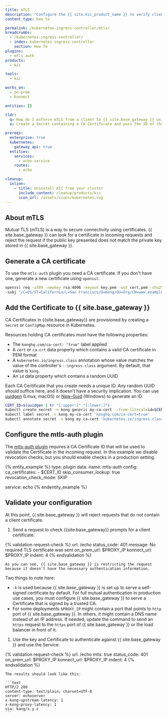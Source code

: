 ```yaml
---
title: mTLS
description: "Configure the {{ site.kic_product_name }} to verify client certificates using CA certificates and mtls-auth plugin for HTTPS requests."
content_type: how_to

permalink: /kubernetes-ingress-controller/mtls/
breadcrumbs:
  - /kubernetes-ingress-controller/
  - index: kubernetes-ingress-controller
    section: How To
plugins:
  - mtls-auth
products:
  - kic

tools:
  - kic

works_on:
  - on-prem
  - konnect

entities: []

tldr:
  q: How do I enforce mTLS from a client to {{ site.base_gateway }} using {{ site.kic_product_name }}?
  a: Create a Secret containing a CA Certificate and pass the ID of the certificate to an mTLS plugin configuration.

prereqs:
  enterprise: true
  kubernetes:
    gateway_api: true
  entities:
    services:
      - echo-service
    routes:
      - echo

cleanup:
  inline:
    - title: Uninstall KIC from your cluster
      include_content: cleanup/products/kic
      icon_url: /assets/icons/kubernetes.svg
---
```


## About mTLS

Mutual TLS (mTLS) is a way to secure connectivity using certificates. {{ site.base_gateway }} can look for a certificate in incoming requests and reject the request if the public key presented does not match the private key stored in {{ site.base_gateway }}.

## Generate a CA certificate

To use the `mtls-auth` plugin you need a CA certificate. If you don't have one, generate a new certificate using `openssl`:

```bash
openssl req -x509 -newkey rsa:4096 -keyout key.pem -out cert.pem -sha256 -days 365 -nodes \
-subj "/C=US/ST=California/L=San Francisco/O=Kong/OU=Org/CN=www.example.com"
```

## Add the Certificate to {{ site.base_gateway }}

CA Certificates in {{site.base_gateway}} are provisioned by creating a `Secret` or `ConfigMap` resource in Kubernetes.

Resources holding CA certificates must have the following properties:
- The `konghq.com/ca-cert: "true"` label applied
- A `cert` or `ca.crt` data property which contains a valid CA certificate in PEM format
- A `kubernetes.io/ingress.class` annotation whose value matches the value of the controller's `--ingress-class` argument. By default, that value is `kong`.
- An `id` data property which contains a random UUID

Each CA Certificate that you create needs a unique ID. Any random UUID should suffice here, and it doesn't have a security implication. You can use [uuidgen](https://linux.die.net/man/1/uuidgen) (Linux, macOS) or [New-Guid](https://docs.microsoft.com/en-us/powershell/module/microsoft.powershell.utility/new-guid) (Windows) to generate an ID.

```bash
CERT_ID=$(uuidgen | tr "[:upper:]" "[:lower:]")
kubectl create secret -n kong generic my-ca-cert --from-literal=id=$CERT_ID --from-file=cert=./cert.pem
kubectl label secret -n kong my-ca-cert 'konghq.com/ca-cert=true'
kubectl annotate secret -n kong my-ca-cert 'kubernetes.io/ingress.class=kong'
```

## Configure the mtls-auth plugin

The [mtls-auth plugin](/plugins/mtls-auth/) requires a CA Certificate ID that will be used to validate the Certificate in the incoming request. In this example we disable revocation checks, but you should enable checks in a production setting.

{% entity_example %}
type: plugin
data:
  name: mtls-auth
  config:
    ca_certificates:
    - $CERT_ID
    skip_consumer_lookup: true
    revocation_check_mode: SKIP

  service: echo
{% endentity_example %}

## Validate your configuration

At this point, {{ site.base_gateway }} will reject requests that do not contain a client certificate.

1. Send a request to check {{site.base_gateway}} prompts for a client certificate:

{% validation request-check %}
url: /echo
status_code: 401
message: No required TLS certificate was sent
on_prem_url: $PROXY_IP
konnect_url: $PROXY_IP
indent: 4
{% endvalidation %}

    As you can see, {{ site.base_gateway }} is restricting the request because it doesn't have the necessary authentication information.

   Two things to note here:
   - `-k` is used because {{ site.base_gateway }} is set up to serve a self-signed certificate by default. For full mutual authentication in production use cases, you must configure {{ site.base_gateway }} to serve a Certificate that is signed by a trusted CA.
   - For some deployments `$PROXY_IP` might contain a port that points to `http` port of {{ site.base_gateway }}. In others, it might contain a DNS name instead of an IP address. If needed, update the command to send an `https` request to the `https` port of {{ site.base_gateway }} or the load balancer in front of it.

1. Use the key and Certificate to authenticate against {{ site.base_gateway }} and use the Service:

{% validation request-check %}
url: /echo
mtls: true
status_code: 401
on_prem_url: $PROXY_IP
konnect_url: $PROXY_IP
indent: 4
{% endvalidation %}

    The results should look like this:

    ```text
    HTTP/2 200
    content-type: text/plain; charset=UTF-8
    server: echoserver
    x-kong-upstream-latency: 1
    x-kong-proxy-latency: 1
    via: kong/x.y.z
    ```